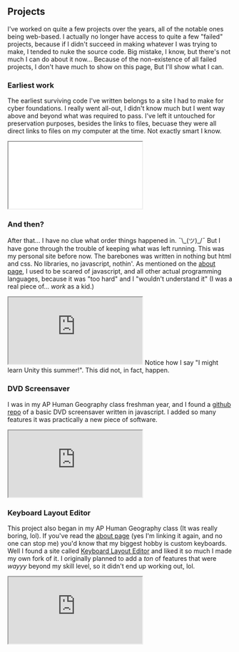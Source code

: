 ## <div class="head-wrapper"><span class="head pe-1">Projects</span></div>
I've worked on quite a few projects over the years, all of the notable ones being web-based. I actually no longer have access to quite a few "failed" projects, because if I didn't succeed in making whatever I was trying to make, I tended to nuke the source code. Big mistake, I know, but there's not much I can do about it now... Because of the non-existence of all failed projects, I don't have much to show on this page, But I'll show what I can.

### <div class="head-wrapper"><span class="head pe-1">Earliest work</span></div>
The earliest surviving code I've written belongs to a site I had to make for cyber foundations. I really went all-out, I didn't know much but I went way above and beyond what was required to pass. I've left it untouched for preservation purposes, besides the links to files, becuase they were all direct links to files on my computer at the time. Not exactly smart I know.
<iframe src="/WebSite-main/awesome-cool-homepage/"></iframe>

### <div class="head-wrapper"><span class="head pe-1">And then?</span></div>
After that... I have no clue what order things happened in. ¯\\\_(ツ)\_/¯ But I have gone through the trouble of keeping what was left running. This was my personal site before now. The barebones was written in nothing but html and css. No libraries, no javascript, nothin'. As mentioned on the [about page](/about/), I used to be scared of javascript, and all other actual programming languages, because it was "too hard" and I "wouldn't understand it" (I was a real piece of... *work* as a kid.)
<!-- TODO: Upload remains of personal site -->
<iframe src="https://readf0x.github.io"></iframe>
Notice how I say "I might learn Unity this summer!". This did not, in fact, happen.

### <div class="head-wrapper"><span class="head pe-1">DVD Screensaver</span></div>
I was in my AP Human Geography class freshman year, and I found a [github repo](https://github.com/AlessioMaddaluno/bouncing-dvd-logo) of a basic DVD screensaver written in javascript. I added so many features it was practically a new piece of software.
<iframe src="https://readf0x.github.io/dvd"></iframe>

### <div class="head-wrapper"><span class="head pe-1">Keyboard Layout Editor</span></div>
This project also began in my AP Human Geography class (It was really boring, lol). If you've read the [about page](/about/) (yes I'm linking it again, and no one can stop me) you'd know that my biggest hobby is custom keyboards. Well I found a site called [Keyboard Layout Editor](http://www.keyboard-layout-editor.com/) and liked it so much I made my own fork of it. I originally planned to add a *ton* of features that were *wayyy* beyond my skill level, so it didn't end up working out, lol.
<iframe src="https://readf0x.github.io/keyboard-layout-editor/"></iframe>

